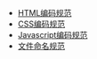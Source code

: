 
- [HTML编码规范](html_style_guide.md) 
- [CSS编码规范](css_style_guide.md) 
- [Javascript编码规范](javascript_style_guide.md) 
- [文件命名规范](file_style_guide.md) 
